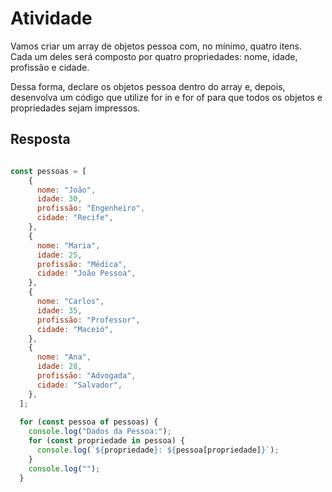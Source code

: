 # Atividade

Vamos criar um array de objetos pessoa com, no mínimo, quatro itens. Cada um deles será composto por quatro propriedades: nome,
idade, profissão e cidade.

Dessa forma, declare os objetos pessoa dentro do array e, depois, desenvolva um código que utilize for in e for of para que todos os
objetos e propriedades sejam impressos.

## Resposta

```javascript

const pessoas = [
    {
      nome: "João",
      idade: 30,
      profissão: "Engenheiro",
      cidade: "Recife",
    },
    {
      nome: "Maria",
      idade: 25,
      profissão: "Médica",
      cidade: "João Pessoa",
    },
    {
      nome: "Carlos",
      idade: 35,
      profissão: "Professor",
      cidade: "Maceió",
    },
    {
      nome: "Ana",
      idade: 28,
      profissão: "Advogada",
      cidade: "Salvador",
    },
  ];
  
  for (const pessoa of pessoas) {
    console.log("Dados da Pessoa:");
    for (const propriedade in pessoa) {
      console.log(`${propriedade}: ${pessoa[propriedade]}`);
    }
    console.log(""); 
  }

```
